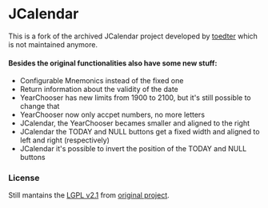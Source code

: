 # JCalendar
This is a fork of the archived JCalendar project developed by [toedter](https://github.com/toedter/jcalendar) which is not maintained anymore.

#### Besides the original functionalities also have some new stuff:
- Configurable Mnemonics instead of the fixed one
- Return information about the validity of the date
- YearChooser has new limits from 1900 to 2100, but it's still possible to change that
- YearChooser now only accpet numbers, no more letters
- JCalendar, the YearChooser becames smaller and aligned to the right
- JCalendar the TODAY and NULL buttons get a fixed width and aligned to left and right (respectively)
- JCalendar it's possible to invert the position of the TODAY and NULL buttons


### License

Still mantains the [LGPL v2.1](https://www.gnu.org/licenses/old-licenses/lgpl-2.1.en.html) from [original project](https://github.com/toedter/jcalendar).